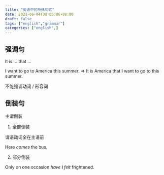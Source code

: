 ```yaml
---
title: "英语中的特殊句式"
date: 2021-06-04T08:05:06+08:00
draft: false
tags: ["english","grammar"]
categories: ["english",]
---
```


## 强调句

It is ... that ...

I want to go to America this summer. => It is America that I want to go to this summer.

不能强调动词 / 形容词

## 倒装句

主谓倒装
1. 全部倒装

谓语动词全在主语前

Here *comes* the bus.

2. 部分倒装

Only on one occasion *have* I *felt* frightened.